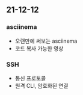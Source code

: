 ## 21-12-12
### asciinema
- 오랜만에 써보는 asciinema
- 코드 복사 가능한 영상

### SSH
- 통신 프로토콜
- 원격 CLI, 암호화된 연결

